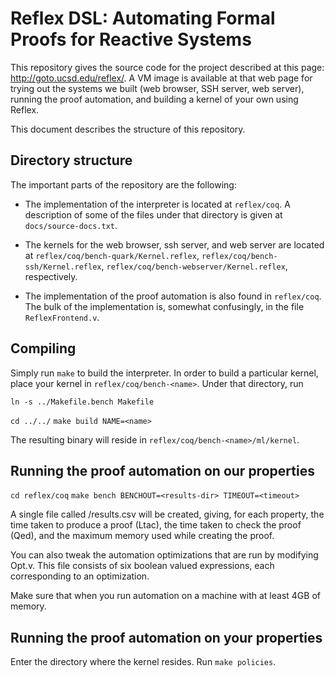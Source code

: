 # Reflex DSL: Automating Formal Proofs for Reactive Systems

This repository gives the source code for the project described at this page: http://goto.ucsd.edu/reflex/. A VM image is available at that web page for trying out the systems we built (web browser, SSH server, web server), running the proof automation, and building a kernel of your own using Reflex.

This document describes the structure of this repository.

## Directory structure

The important parts of the repository are the following:

* The implementation of the interpreter is located at `reflex/coq`. A description of some of the files under that directory is given at `docs/source-docs.txt`.

* The kernels for the web browser, ssh server, and web server are located at `reflex/coq/bench-quark/Kernel.reflex`, `reflex/coq/bench-ssh/Kernel.reflex`, `reflex/coq/bench-webserver/Kernel.reflex`, respectively.

* The implementation of the proof automation is also found in `reflex/coq`. The bulk of the implementation is, somewhat confusingly, in the file `ReflexFrontend.v`.

## Compiling

Simply run `make` to build the interpreter. In order to build a particular kernel, place your kernel in `reflex/coq/bench-<name>`. Under that directory, run

`ln -s ../Makefile.bench Makefile`

`cd ../../`
`make build NAME=<name>`

The resulting binary will reside in `reflex/coq/bench-<name>/ml/kernel`.

## Running the proof automation on our properties
`cd reflex/coq`
`make bench BENCHOUT=<results-dir> TIMEOUT=<timeout>`

A single file called <results-dir>/results.csv will be created, giving, for each property, the time taken to produce a proof (Ltac), the time taken to check the proof (Qed), and the maximum memory used while creating the proof.

You can also tweak the automation optimizations that are run by modifying Opt.v. This file consists of six boolean valued expressions, each corresponding to an optimization.

Make sure that when you run automation on a machine with at least 4GB of memory.

## Running the proof automation on your properties
Enter the directory where the kernel resides. Run `make policies`.
